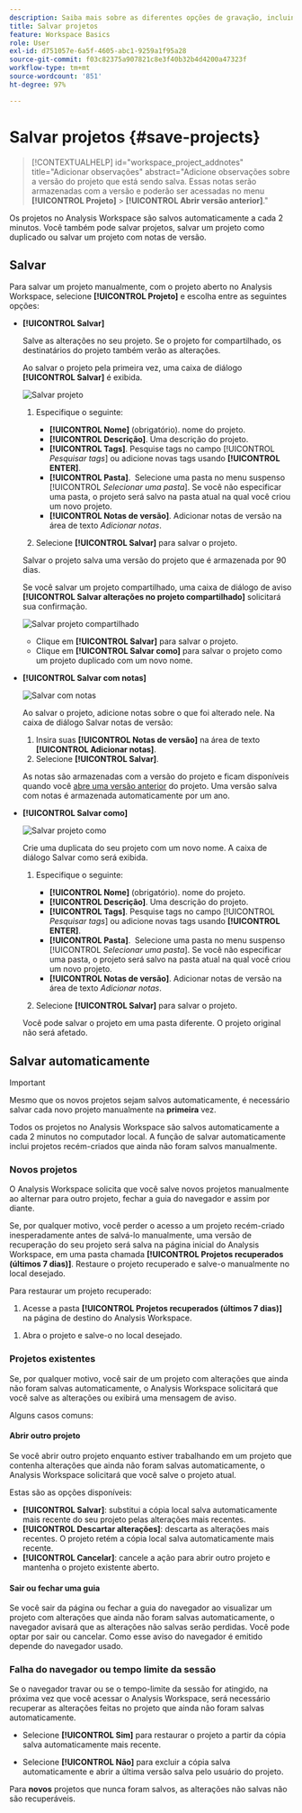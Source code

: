 ```yaml
---
description: Saiba mais sobre as diferentes opções de gravação, incluindo salvar automaticamente, salvar como, salvar como modelo e abrir versões anteriores.
title: Salvar projetos
feature: Workspace Basics
role: User
exl-id: d751057e-6a5f-4605-abc1-9259a1f95a28
source-git-commit: f03c82375a907821c8e3f40b32b4d4200a47323f
workflow-type: tm+mt
source-wordcount: '851'
ht-degree: 97%

---
```


# Salvar projetos {#save-projects}

<!-- markdownlint-disable MD034 -->

>[!CONTEXTUALHELP]
>id="workspace_project_addnotes"
>title="Adicionar observações"
>abstract="Adicione observações sobre a versão do projeto que está sendo salva. Essas notas serão armazenadas com a versão e poderão ser acessadas no menu **[!UICONTROL Projeto]** > **[!UICONTROL Abrir versão anterior]**."

<!-- markdownlint-enable MD034 -->


Os projetos no Analysis Workspace são salvos automaticamente a cada 2 minutos. Você também pode salvar projetos, salvar um projeto como duplicado ou salvar um projeto com notas de versão.

## Salvar

Para salvar um projeto manualmente, com o projeto aberto no Analysis Workspace, selecione **[!UICONTROL Projeto]** e escolha entre as seguintes opções:

* **[!UICONTROL Salvar]**

  Salve as alterações no seu projeto. Se o projeto for compartilhado, os destinatários do projeto também verão as alterações. 

  Ao salvar o projeto pela primeira vez, uma caixa de diálogo **[!UICONTROL Salvar]** é exibida.

  ![Salvar projeto](assets/save-project.png)

   1. Especifique o seguinte:

      * **[!UICONTROL Nome]** (obrigatório). nome do projeto.
      * **[!UICONTROL Descrição]**. Uma descrição do projeto.
      * **[!UICONTROL Tags]**. Pesquise tags no campo [!UICONTROL *Pesquisar tags*] ou adicione novas tags usando **[!UICONTROL ENTER]**.
      * **[!UICONTROL Pasta]**.  Selecione uma pasta no menu suspenso [!UICONTROL *Selecionar uma pasta*]. Se você não especificar uma pasta, o projeto será salvo na pasta atual na qual você criou um novo projeto.
      * **[!UICONTROL Notas de versão]**. Adicionar notas de versão na área de texto *Adicionar notas*.

   1. Selecione **[!UICONTROL Salvar]** para salvar o projeto.

  Salvar o projeto salva uma versão do projeto que é armazenada por 90 dias.

  Se você salvar um projeto compartilhado, uma caixa de diálogo de aviso **[!UICONTROL Salvar alterações no projeto compartilhado]** solicitará sua confirmação.

  ![Salvar projeto compartilhado](assets/save-project-shared.png)

   * Clique em **[!UICONTROL Salvar]** para salvar o projeto.
   * Clique em **[!UICONTROL Salvar como]** para salvar o projeto como um projeto duplicado com um novo nome.


* **[!UICONTROL Salvar com notas]**

  ![Salvar com notas](assets/save-version-notes.png)

  Ao salvar o projeto, adicione notas sobre o que foi alterado nele. Na caixa de diálogo Salvar notas de versão:

   1. Insira suas **[!UICONTROL Notas de versão]** na área de texto **[!UICONTROL Adicionar notas]**.
   1. Selecione **[!UICONTROL Salvar]**.

  As notas são armazenadas com a versão do projeto e ficam disponíveis quando você [abre uma versão anterior](open-projects.md#open-previous-version) do projeto. Uma versão salva com notas é armazenada automaticamente por um ano.

* **[!UICONTROL Salvar como]**

  ![Salvar projeto como](assets/save-project-as.png)

  Crie uma duplicata do seu projeto com um novo nome. A caixa de diálogo Salvar como será exibida.

   1. Especifique o seguinte:

      * **[!UICONTROL Nome]** (obrigatório). nome do projeto.
      * **[!UICONTROL Descrição]**. Uma descrição do projeto.
      * **[!UICONTROL Tags]**. Pesquise tags no campo [!UICONTROL *Pesquisar tags*] ou adicione novas tags usando **[!UICONTROL ENTER]**.
      * **[!UICONTROL Pasta]**.  Selecione uma pasta no menu suspenso [!UICONTROL *Selecionar uma pasta*]. Se você não especificar uma pasta, o projeto será salvo na pasta atual na qual você criou um novo projeto.
      * **[!UICONTROL Notas de versão]**. Adicionar notas de versão na área de texto *Adicionar notas*.

   1. Selecione **[!UICONTROL Salvar]** para salvar o projeto.

  Você pode salvar o projeto em uma pasta diferente. O projeto original não será afetado.


<!-- Cannot find this option in CJA 
| **[!UICONTROL Save as template]** | Save your project as a [custom template](https://experienceleague.adobe.com/docs/analytics/analyze/analysis-workspace/build-workspace-project/starter-projects.html?lang=pt-BR) that becomes available to your organization under **[!UICONTROL Project > New]** | 
-->

## Salvar automaticamente


>[!IMPORTANT]
>
>Mesmo que os novos projetos sejam salvos automaticamente, é necessário salvar cada novo projeto manualmente na **primeira** vez. 
>

Todos os projetos no Analysis Workspace são salvos automaticamente a cada 2 minutos no computador local. A função de salvar automaticamente inclui projetos recém-criados que ainda não foram salvos manualmente.

### Novos projetos

O Analysis Workspace solicita que você salve novos projetos manualmente ao alternar para outro projeto, fechar a guia do navegador e assim por diante.

Se, por qualquer motivo, você perder o acesso a um projeto recém-criado inesperadamente antes de salvá-lo manualmente, uma versão de recuperação do seu projeto será salva na página inicial do Analysis Workspace, em uma pasta chamada **[!UICONTROL Projetos recuperados (últimos 7 dias)]**. Restaure o projeto recuperado e salve-o manualmente no local desejado.

Para restaurar um projeto recuperado:

1. Acesse a pasta **[!UICONTROL Projetos recuperados (últimos 7 dias)]** na página de destino do Analysis Workspace.

<!-- 
     ![The list of folders highlighting the Recovered Project folder.](assets/recovered-folder.png)
  -->

1. Abra o projeto e salve-o no local desejado.


### Projetos existentes

Se, por qualquer motivo, você sair de um projeto com alterações que ainda não foram salvas automaticamente, o Analysis Workspace solicitará que você salve as alterações ou exibirá uma mensagem de aviso.


Alguns casos comuns:

#### Abrir outro projeto

Se você abrir outro projeto enquanto estiver trabalhando em um projeto que contenha alterações que ainda não foram salvas automaticamente, o Analysis Workspace solicitará que você salve o projeto atual.

Estas são as opções disponíveis:

* **[!UICONTROL Salvar]**: substitui a cópia local salva automaticamente mais recente do seu projeto pelas alterações mais recentes.
* **[!UICONTROL Descartar alterações]**: descarta as alterações mais recentes. O projeto retém a cópia local salva automaticamente mais recente.
* **[!UICONTROL Cancelar]**: cancele a ação para abrir outro projeto e mantenha o projeto existente aberto.

<!-- ![Click Save to save changes to a project.](assets/existing-save.png) -->

#### Sair ou fechar uma guia

Se você sair da página ou fechar a guia do navegador ao visualizar um projeto com alterações que ainda não foram salvas automaticamente, o navegador avisará que as alterações não salvas serão perdidas. Você pode optar por sair ou cancelar. Como esse aviso do navegador é emitido depende do navegador usado.


### Falha do navegador ou tempo limite da sessão

Se o navegador travar ou se o tempo-limite da sessão for atingido, na próxima vez que você acessar o Analysis Workspace, será necessário recuperar as alterações feitas no projeto que ainda não foram salvas automaticamente.

* Selecione **[!UICONTROL Sim]** para restaurar o projeto a partir da cópia salva automaticamente mais recente.

* Selecione **[!UICONTROL Não]** para excluir a cópia salva automaticamente e abrir a última versão salva pelo usuário do projeto.

<!--![The Project Recovery dialog box.](assets/project-recovery.png)-->



Para **novos** projetos que nunca foram salvos, as alterações não salvas não são recuperáveis.


<!-- Shouldn't this belong to another page?  Moved it to a new open projects page


## Open previously saved version

To open a previously saved version of a project:

1. Select **[!UICONTROL Open previous version]** from the **[!UICONTROL Project]** menu.

   ![The Previously saved project versions list and options to show All versions or Only versions with notes.](assets/open-previously-saved.png)

1. Review the list of previous versions available. You can switch between **[!UICONTROL All versions]** and **[!UICONTROL Only versions with notes]**.

   For each version, the list shows a timestamp
   [!UICONTROL Timestamp] and [!UICONTROL Editor] are shown, in addition to [!UICONTROL Notes] if they were added when the [!UICONTROL Editor] saved. Versions without notes are stored for 90 days; versions with notes are stored for 1 year.
1. Select a previous version and click **[!UICONTROL Load]**.
   The previous version then loads with a notification. The previous version does not become the current saved version of your project until you click **[!UICONTROL Save]**. If you navigate away from the loaded version, when you return, you will see the last saved version of the project.

-->
